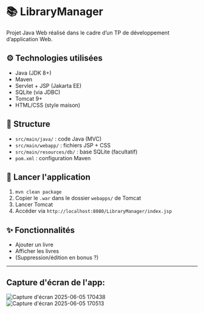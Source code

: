 # 📚 LibraryManager

Projet Java Web réalisé dans le cadre d’un TP de développement d’application Web.

## ⚙️ Technologies utilisées

- Java (JDK 8+)
- Maven
- Servlet + JSP (Jakarta EE)
- SQLite (via JDBC)
- Tomcat 9+
- HTML/CSS (style maison)

## 📁 Structure

- `src/main/java/` : code Java (MVC)
- `src/main/webapp/` : fichiers JSP + CSS
- `src/main/resources/db/` : base SQLite (facultatif)
- `pom.xml` : configuration Maven

## 🚀 Lancer l'application

1. `mvn clean package`
2. Copier le `.war` dans le dossier `webapps/` de Tomcat
3. Lancer Tomcat
4. Accéder via `http://localhost:8080/LibraryManager/index.jsp`

## ✨ Fonctionnalités


- Ajouter un livre
- Afficher les livres
- (Suppression/édition en bonus ?)

---

## Capture d'écran de l'app:

![Capture d'écran 2025-06-05 170438](https://github.com/user-attachments/assets/697c5dd8-6962-4487-9679-cddb163e5385)
![Capture d'écran 2025-06-05 170513](https://github.com/user-attachments/assets/5108b512-0796-4d04-86f8-5b4707a6e0c9)
